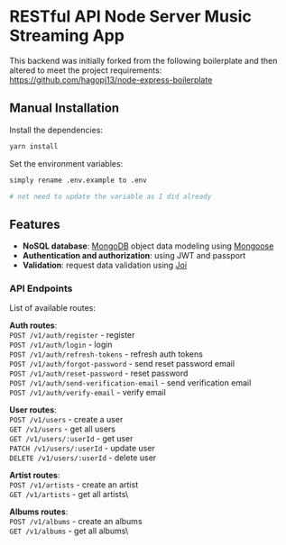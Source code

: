 # RESTful API Node Server Music Streaming App 

This backend was initially forked from the following boilerplate and then altered to meet the project requirements:
https://github.com/hagopj13/node-express-boilerplate



## Manual Installation

Install the dependencies:

```bash
yarn install
```

Set the environment variables:

```bash
simply rename .env.example to .env

# not need to update the variable as I did already
```


## Features

- **NoSQL database**: [MongoDB](https://www.mongodb.com) object data modeling using [Mongoose](https://mongoosejs.com)
- **Authentication and authorization**: using JWT and passport
- **Validation**: request data validation using [Joi](https://github.com/hapijs/joi)


### API Endpoints

List of available routes:

**Auth routes**:\
`POST /v1/auth/register` - register\
`POST /v1/auth/login` - login\
`POST /v1/auth/refresh-tokens` - refresh auth tokens\
`POST /v1/auth/forgot-password` - send reset password email\
`POST /v1/auth/reset-password` - reset password\
`POST /v1/auth/send-verification-email` - send verification email\
`POST /v1/auth/verify-email` - verify email

**User routes**:\
`POST /v1/users` - create a user\
`GET /v1/users` - get all users\
`GET /v1/users/:userId` - get user\
`PATCH /v1/users/:userId` - update user\
`DELETE /v1/users/:userId` - delete user

**Artist routes**:\
`POST /v1/artists` - create an artist\
`GET /v1/artists` - get all artists\

**Albums routes**:\
`POST /v1/albums` - create an albums\
`GET /v1/albums` - get all albums\


